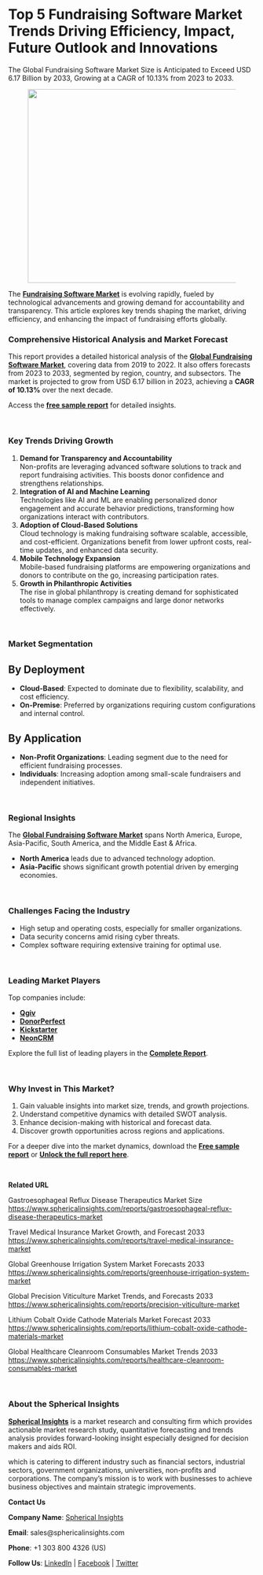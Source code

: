<h1 id="496f" class="pw-post-title fo fp fq bf fr fs ft fu fv fw fx fy fz ga gb gc gd ge gf gg gh gi gj gk gl gm gn go gp gq bk" data-testid="storyTitle" data-selectable-paragraph="">Top 5 Fundraising Software Market Trends Driving Efficiency, Impact, Future Outlook and Innovations</h1>
<div class="eq er es et eu l">
<article>
<div class="l">
<div class="l">
<section>
<div>
<div class="fj fk fl fm fn">
<div class="ab cb">
<div class="ci bh ev ew ex ey">
<p id="0928" class="pw-post-body-paragraph la lb fq lc b ld le lf lg lh li lj lk ll lm ln lo lp lq lr ls lt lu lv lw lx fj bk" data-selectable-paragraph="">The Global Fundraising Software Market Size is Anticipated to Exceed USD 6.17 Billion by 2033, Growing at a CAGR of 10.13% from 2023 to 2033.</p>
<figure class="mb mc md me mf mg ly lz paragraph-image">
<div class="mh mi ed mj bh mk" tabindex="0">
<div class="ly lz ma"><picture><source srcset="https://miro.medium.com/v2/resize:fit:640/format:webp/1*lLi4EVWXaZYE9KiiFqI0fg.jpeg 640w, https://miro.medium.com/v2/resize:fit:720/format:webp/1*lLi4EVWXaZYE9KiiFqI0fg.jpeg 720w, https://miro.medium.com/v2/resize:fit:750/format:webp/1*lLi4EVWXaZYE9KiiFqI0fg.jpeg 750w, https://miro.medium.com/v2/resize:fit:786/format:webp/1*lLi4EVWXaZYE9KiiFqI0fg.jpeg 786w, https://miro.medium.com/v2/resize:fit:828/format:webp/1*lLi4EVWXaZYE9KiiFqI0fg.jpeg 828w, https://miro.medium.com/v2/resize:fit:1100/format:webp/1*lLi4EVWXaZYE9KiiFqI0fg.jpeg 1100w, https://miro.medium.com/v2/resize:fit:1400/format:webp/1*lLi4EVWXaZYE9KiiFqI0fg.jpeg 1400w" type="image/webp" sizes="(min-resolution: 4dppx) and (max-width: 700px) 50vw, (-webkit-min-device-pixel-ratio: 4) and (max-width: 700px) 50vw, (min-resolution: 3dppx) and (max-width: 700px) 67vw, (-webkit-min-device-pixel-ratio: 3) and (max-width: 700px) 65vw, (min-resolution: 2.5dppx) and (max-width: 700px) 80vw, (-webkit-min-device-pixel-ratio: 2.5) and (max-width: 700px) 80vw, (min-resolution: 2dppx) and (max-width: 700px) 100vw, (-webkit-min-device-pixel-ratio: 2) and (max-width: 700px) 100vw, 700px" /><source srcset="https://miro.medium.com/v2/resize:fit:640/1*lLi4EVWXaZYE9KiiFqI0fg.jpeg 640w, https://miro.medium.com/v2/resize:fit:720/1*lLi4EVWXaZYE9KiiFqI0fg.jpeg 720w, https://miro.medium.com/v2/resize:fit:750/1*lLi4EVWXaZYE9KiiFqI0fg.jpeg 750w, https://miro.medium.com/v2/resize:fit:786/1*lLi4EVWXaZYE9KiiFqI0fg.jpeg 786w, https://miro.medium.com/v2/resize:fit:828/1*lLi4EVWXaZYE9KiiFqI0fg.jpeg 828w, https://miro.medium.com/v2/resize:fit:1100/1*lLi4EVWXaZYE9KiiFqI0fg.jpeg 1100w, https://miro.medium.com/v2/resize:fit:1400/1*lLi4EVWXaZYE9KiiFqI0fg.jpeg 1400w" sizes="(min-resolution: 4dppx) and (max-width: 700px) 50vw, (-webkit-min-device-pixel-ratio: 4) and (max-width: 700px) 50vw, (min-resolution: 3dppx) and (max-width: 700px) 67vw, (-webkit-min-device-pixel-ratio: 3) and (max-width: 700px) 65vw, (min-resolution: 2.5dppx) and (max-width: 700px) 80vw, (-webkit-min-device-pixel-ratio: 2.5) and (max-width: 700px) 80vw, (min-resolution: 2dppx) and (max-width: 700px) 100vw, (-webkit-min-device-pixel-ratio: 2) and (max-width: 700px) 100vw, 700px" data-testid="og" /><img class="bh ki ml c" src="https://miro.medium.com/v2/resize:fit:945/1*lLi4EVWXaZYE9KiiFqI0fg.jpeg" alt="" width="700" height="394" /></picture></div>
</div>
</figure>
<p id="428f" class="pw-post-body-paragraph la lb fq lc b ld le lf lg lh li lj lk ll lm ln lo lp lq lr ls lt lu lv lw lx fj bk" data-selectable-paragraph="">The&nbsp;<a class="af mm" href="https://www.sphericalinsights.com/reports/fundraising-software-market" target="_blank" rel="noopener ugc nofollow"><strong class="lc fr">Fundraising Software Market</strong></a>&nbsp;is evolving rapidly, fueled by technological advancements and growing demand for accountability and transparency. This article explores key trends shaping the market, driving efficiency, and enhancing the impact of fundraising efforts globally.</p>
<h1 id="7f87" class="mn mo fq bf mp mq mr ms mt mu mv mw mx my mz na nb nc nd ne nf ng nh ni nj nk bk" data-selectable-paragraph="">Comprehensive Historical Analysis and Market Forecast</h1>
<p id="a61b" class="pw-post-body-paragraph la lb fq lc b ld nl lf lg lh nm lj lk ll nn ln lo lp no lr ls lt np lv lw lx fj bk" data-selectable-paragraph="">This report provides a detailed historical analysis of the&nbsp;<a class="af mm" href="https://www.sphericalinsights.com/reports/fundraising-software-market" target="_blank" rel="noopener ugc nofollow"><strong class="lc fr">Global Fundraising Software Market</strong></a>, covering data from 2019 to 2022. It also offers forecasts from 2023 to 2033, segmented by region, country, and subsectors. The market is projected to grow from USD 6.17 billion in 2023, achieving a&nbsp;<strong class="lc fr">CAGR of 10.13%</strong>&nbsp;over the next decade.</p>
<p id="6741" class="pw-post-body-paragraph la lb fq lc b ld le lf lg lh li lj lk ll lm ln lo lp lq lr ls lt lu lv lw lx fj bk" data-selectable-paragraph="">Access the&nbsp;<a class="af mm" href="https://www.sphericalinsights.com/request-sample/6054" target="_blank" rel="noopener ugc nofollow"><strong class="lc fr">free sample report</strong></a>&nbsp;for detailed insights.</p>
</div>
</div>
</div>
<div class="ab cb nq nr ns nt">&nbsp;</div>
<div class="fj fk fl fm fn">
<div class="ab cb">
<div class="ci bh ev ew ex ey">
<h1 id="404c" class="mn mo fq bf mp mq ny ms mt mu nz mw mx my oa na nb nc ob ne nf ng oc ni nj nk bk" data-selectable-paragraph="">Key Trends Driving Growth</h1>
<ol class="">
<li id="de4c" class="la lb fq lc b ld nl lf lg lh nm lj lk ll nn ln lo lp no lr ls lt np lv lw lx od oe of bk" data-selectable-paragraph=""><strong class="lc fr">Demand for Transparency and Accountability</strong><br />Non-profits are leveraging advanced software solutions to track and report fundraising activities. This boosts donor confidence and strengthens relationships.</li>
<li id="e508" class="la lb fq lc b ld og lf lg lh oh lj lk ll oi ln lo lp oj lr ls lt ok lv lw lx od oe of bk" data-selectable-paragraph=""><strong class="lc fr">Integration of AI and Machine Learning</strong><br />Technologies like AI and ML are enabling personalized donor engagement and accurate behavior predictions, transforming how organizations interact with contributors.</li>
<li id="0f4e" class="la lb fq lc b ld og lf lg lh oh lj lk ll oi ln lo lp oj lr ls lt ok lv lw lx od oe of bk" data-selectable-paragraph=""><strong class="lc fr">Adoption of Cloud-Based Solutions</strong><br />Cloud technology is making fundraising software scalable, accessible, and cost-efficient. Organizations benefit from lower upfront costs, real-time updates, and enhanced data security.</li>
<li id="ab58" class="la lb fq lc b ld og lf lg lh oh lj lk ll oi ln lo lp oj lr ls lt ok lv lw lx od oe of bk" data-selectable-paragraph=""><strong class="lc fr">Mobile Technology Expansion</strong><br />Mobile-based fundraising platforms are empowering organizations and donors to contribute on the go, increasing participation rates.</li>
<li id="530f" class="la lb fq lc b ld og lf lg lh oh lj lk ll oi ln lo lp oj lr ls lt ok lv lw lx od oe of bk" data-selectable-paragraph=""><strong class="lc fr">Growth in Philanthropic Activities</strong><br />The rise in global philanthropy is creating demand for sophisticated tools to manage complex campaigns and large donor networks effectively.</li>
</ol>
</div>
</div>
</div>
<div class="ab cb nq nr ns nt">&nbsp;</div>
<div class="fj fk fl fm fn">
<div class="ab cb">
<div class="ci bh ev ew ex ey">
<h1 id="3819" class="mn mo fq bf mp mq ny ms mt mu nz mw mx my oa na nb nc ob ne nf ng oc ni nj nk bk" data-selectable-paragraph="">Market Segmentation</h1>
<h2 id="77be" class="ol mo fq bf mp om on oo mt op oq or mx ll os ot ou lp ov ow ox lt oy oz pa pb bk" data-selectable-paragraph="">By Deployment</h2>
<ul class="">
<li id="222d" class="la lb fq lc b ld nl lf lg lh nm lj lk ll nn ln lo lp no lr ls lt np lv lw lx pc oe of bk" data-selectable-paragraph=""><strong class="lc fr">Cloud-Based</strong>: Expected to dominate due to flexibility, scalability, and cost efficiency.</li>
<li id="475d" class="la lb fq lc b ld og lf lg lh oh lj lk ll oi ln lo lp oj lr ls lt ok lv lw lx pc oe of bk" data-selectable-paragraph=""><strong class="lc fr">On-Premise</strong>: Preferred by organizations requiring custom configurations and internal control.</li>
</ul>
<h2 id="25c2" class="ol mo fq bf mp om on oo mt op oq or mx ll os ot ou lp ov ow ox lt oy oz pa pb bk" data-selectable-paragraph="">By Application</h2>
<ul class="">
<li id="8f99" class="la lb fq lc b ld nl lf lg lh nm lj lk ll nn ln lo lp no lr ls lt np lv lw lx pc oe of bk" data-selectable-paragraph=""><strong class="lc fr">Non-Profit Organizations</strong>: Leading segment due to the need for efficient fundraising processes.</li>
<li id="c87a" class="la lb fq lc b ld og lf lg lh oh lj lk ll oi ln lo lp oj lr ls lt ok lv lw lx pc oe of bk" data-selectable-paragraph=""><strong class="lc fr">Individuals</strong>: Increasing adoption among small-scale fundraisers and independent initiatives.</li>
</ul>
</div>
</div>
</div>
<div class="ab cb nq nr ns nt">&nbsp;</div>
<div class="fj fk fl fm fn">
<div class="ab cb">
<div class="ci bh ev ew ex ey">
<h1 id="8179" class="mn mo fq bf mp mq ny ms mt mu nz mw mx my oa na nb nc ob ne nf ng oc ni nj nk bk" data-selectable-paragraph="">Regional Insights</h1>
<p id="726f" class="pw-post-body-paragraph la lb fq lc b ld nl lf lg lh nm lj lk ll nn ln lo lp no lr ls lt np lv lw lx fj bk" data-selectable-paragraph="">The&nbsp;<a class="af mm" href="https://www.sphericalinsights.com/reports/fundraising-software-market" target="_blank" rel="noopener ugc nofollow"><strong class="lc fr">Global Fundraising Software Market</strong></a>&nbsp;spans North America, Europe, Asia-Pacific, South America, and the Middle East &amp; Africa.</p>
<ul class="">
<li id="0700" class="la lb fq lc b ld le lf lg lh li lj lk ll lm ln lo lp lq lr ls lt lu lv lw lx pc oe of bk" data-selectable-paragraph=""><strong class="lc fr">North America</strong>&nbsp;leads due to advanced technology adoption.</li>
<li id="645a" class="la lb fq lc b ld og lf lg lh oh lj lk ll oi ln lo lp oj lr ls lt ok lv lw lx pc oe of bk" data-selectable-paragraph=""><strong class="lc fr">Asia-Pacific</strong>&nbsp;shows significant growth potential driven by emerging economies.</li>
</ul>
</div>
</div>
</div>
<div class="ab cb nq nr ns nt">&nbsp;</div>
<div class="fj fk fl fm fn">
<div class="ab cb">
<div class="ci bh ev ew ex ey">
<h1 id="13a6" class="mn mo fq bf mp mq ny ms mt mu nz mw mx my oa na nb nc ob ne nf ng oc ni nj nk bk" data-selectable-paragraph="">Challenges Facing the Industry</h1>
<ul class="">
<li id="67c1" class="la lb fq lc b ld nl lf lg lh nm lj lk ll nn ln lo lp no lr ls lt np lv lw lx pc oe of bk" data-selectable-paragraph="">High setup and operating costs, especially for smaller organizations.</li>
<li id="0686" class="la lb fq lc b ld og lf lg lh oh lj lk ll oi ln lo lp oj lr ls lt ok lv lw lx pc oe of bk" data-selectable-paragraph="">Data security concerns amid rising cyber threats.</li>
<li id="52fd" class="la lb fq lc b ld og lf lg lh oh lj lk ll oi ln lo lp oj lr ls lt ok lv lw lx pc oe of bk" data-selectable-paragraph="">Complex software requiring extensive training for optimal use.</li>
</ul>
</div>
</div>
</div>
<div class="ab cb nq nr ns nt">&nbsp;</div>
<div class="fj fk fl fm fn">
<div class="ab cb">
<div class="ci bh ev ew ex ey">
<h1 id="fdb9" class="mn mo fq bf mp mq ny ms mt mu nz mw mx my oa na nb nc ob ne nf ng oc ni nj nk bk" data-selectable-paragraph="">Leading Market Players</h1>
<p id="46d5" class="pw-post-body-paragraph la lb fq lc b ld nl lf lg lh nm lj lk ll nn ln lo lp no lr ls lt np lv lw lx fj bk" data-selectable-paragraph="">Top companies include:</p>
<ul class="">
<li id="ff72" class="la lb fq lc b ld le lf lg lh li lj lk ll lm ln lo lp lq lr ls lt lu lv lw lx pc oe of bk" data-selectable-paragraph=""><a class="af mm" href="https://www.qgiv.com/" target="_blank" rel="noopener ugc nofollow"><strong class="lc fr">Qgiv</strong></a></li>
<li id="74f3" class="la lb fq lc b ld og lf lg lh oh lj lk ll oi ln lo lp oj lr ls lt ok lv lw lx pc oe of bk" data-selectable-paragraph=""><a class="af mm" href="https://www.donorperfect.com/" target="_blank" rel="noopener ugc nofollow"><strong class="lc fr">DonorPerfect</strong></a></li>
<li id="721d" class="la lb fq lc b ld og lf lg lh oh lj lk ll oi ln lo lp oj lr ls lt ok lv lw lx pc oe of bk" data-selectable-paragraph=""><a class="af mm" href="https://www.kickstarter.com/" target="_blank" rel="noopener ugc nofollow"><strong class="lc fr">Kickstarter</strong></a></li>
<li id="2d09" class="la lb fq lc b ld og lf lg lh oh lj lk ll oi ln lo lp oj lr ls lt ok lv lw lx pc oe of bk" data-selectable-paragraph=""><a class="af mm" href="https://www.neoncrm.com/" target="_blank" rel="noopener ugc nofollow"><strong class="lc fr">NeonCRM</strong></a></li>
</ul>
<p id="0552" class="pw-post-body-paragraph la lb fq lc b ld le lf lg lh li lj lk ll lm ln lo lp lq lr ls lt lu lv lw lx fj bk" data-selectable-paragraph="">Explore the full list of leading players in the&nbsp;<a class="af mm" href="https://www.sphericalinsights.com/reports/fundraising-software-market" target="_blank" rel="noopener ugc nofollow"><strong class="lc fr">Complete Report</strong></a>.</p>
</div>
</div>
</div>
<div class="ab cb nq nr ns nt">&nbsp;</div>
<div class="fj fk fl fm fn">
<div class="ab cb">
<div class="ci bh ev ew ex ey">
<h1 id="90f4" class="mn mo fq bf mp mq ny ms mt mu nz mw mx my oa na nb nc ob ne nf ng oc ni nj nk bk" data-selectable-paragraph="">Why Invest in This Market?</h1>
<ol class="">
<li id="c6fb" class="la lb fq lc b ld nl lf lg lh nm lj lk ll nn ln lo lp no lr ls lt np lv lw lx od oe of bk" data-selectable-paragraph="">Gain valuable insights into market size, trends, and growth projections.</li>
<li id="23e2" class="la lb fq lc b ld og lf lg lh oh lj lk ll oi ln lo lp oj lr ls lt ok lv lw lx od oe of bk" data-selectable-paragraph="">Understand competitive dynamics with detailed SWOT analysis.</li>
<li id="d4c9" class="la lb fq lc b ld og lf lg lh oh lj lk ll oi ln lo lp oj lr ls lt ok lv lw lx od oe of bk" data-selectable-paragraph="">Enhance decision-making with historical and forecast data.</li>
<li id="a06e" class="la lb fq lc b ld og lf lg lh oh lj lk ll oi ln lo lp oj lr ls lt ok lv lw lx od oe of bk" data-selectable-paragraph="">Discover growth opportunities across regions and applications.</li>
</ol>
<p id="29fc" class="pw-post-body-paragraph la lb fq lc b ld le lf lg lh li lj lk ll lm ln lo lp lq lr ls lt lu lv lw lx fj bk" data-selectable-paragraph="">For a deeper dive into the market dynamics, download the&nbsp;<a class="af mm" href="https://www.sphericalinsights.com/request-sample/6054" target="_blank" rel="noopener ugc nofollow"><strong class="lc fr">Free sample report</strong></a>&nbsp;or&nbsp;<a class="af mm" href="https://www.sphericalinsights.com/reports/fundraising-software-market" target="_blank" rel="noopener ugc nofollow"><strong class="lc fr">Unlock the full report here</strong></a>.</p>
</div>
</div>
</div>
<div class="ab cb nq nr ns nt">&nbsp;</div>
<div class="fj fk fl fm fn">
<div class="ab cb">
<div class="ci bh ev ew ex ey">
<p id="d680" class="pw-post-body-paragraph la lb fq lc b ld le lf lg lh li lj lk ll lm ln lo lp lq lr ls lt lu lv lw lx fj bk" data-selectable-paragraph=""><strong class="lc fr">Related URL</strong></p>
<p id="520b" class="pw-post-body-paragraph la lb fq lc b ld le lf lg lh li lj lk ll lm ln lo lp lq lr ls lt lu lv lw lx fj bk" data-selectable-paragraph="">Gastroesophageal Reflux Disease Therapeutics Market Size<br /><a class="af mm" href="https://www.sphericalinsights.com/reports/gastroesophageal-reflux-disease-therapeutics-market" target="_blank" rel="noopener ugc nofollow">https://www.sphericalinsights.com/reports/gastroesophageal-reflux-disease-therapeutics-market</a></p>
<p id="f285" class="pw-post-body-paragraph la lb fq lc b ld le lf lg lh li lj lk ll lm ln lo lp lq lr ls lt lu lv lw lx fj bk" data-selectable-paragraph="">Travel Medical Insurance Market Growth, and Forecast 2033<br /><a class="af mm" href="https://www.sphericalinsights.com/reports/travel-medical-insurance-market" target="_blank" rel="noopener ugc nofollow">https://www.sphericalinsights.com/reports/travel-medical-insurance-market</a></p>
<p id="6cbd" class="pw-post-body-paragraph la lb fq lc b ld le lf lg lh li lj lk ll lm ln lo lp lq lr ls lt lu lv lw lx fj bk" data-selectable-paragraph="">Global Greenhouse Irrigation System Market Forecasts 2033<br /><a class="af mm" href="https://www.sphericalinsights.com/reports/greenhouse-irrigation-system-market" target="_blank" rel="noopener ugc nofollow">https://www.sphericalinsights.com/reports/greenhouse-irrigation-system-market</a></p>
<p id="7950" class="pw-post-body-paragraph la lb fq lc b ld le lf lg lh li lj lk ll lm ln lo lp lq lr ls lt lu lv lw lx fj bk" data-selectable-paragraph="">Global Precision Viticulture Market Trends, and Forecasts 2033<br /><a class="af mm" href="https://www.sphericalinsights.com/reports/precision-viticulture-market" target="_blank" rel="noopener ugc nofollow">https://www.sphericalinsights.com/reports/precision-viticulture-market</a></p>
<p id="63b8" class="pw-post-body-paragraph la lb fq lc b ld le lf lg lh li lj lk ll lm ln lo lp lq lr ls lt lu lv lw lx fj bk" data-selectable-paragraph="">Lithium Cobalt Oxide Cathode Materials Market Forecast 2033<br /><a class="af mm" href="https://www.sphericalinsights.com/reports/lithium-cobalt-oxide-cathode-materials-market" target="_blank" rel="noopener ugc nofollow">https://www.sphericalinsights.com/reports/lithium-cobalt-oxide-cathode-materials-market</a></p>
<p id="54ac" class="pw-post-body-paragraph la lb fq lc b ld le lf lg lh li lj lk ll lm ln lo lp lq lr ls lt lu lv lw lx fj bk" data-selectable-paragraph="">Global Healthcare Cleanroom Consumables Market Trends 2033<br /><a class="af mm" href="https://www.sphericalinsights.com/reports/healthcare-cleanroom-consumables-market" target="_blank" rel="noopener ugc nofollow">https://www.sphericalinsights.com/reports/healthcare-cleanroom-consumables-market</a></p>
</div>
</div>
</div>
<div class="ab cb nq nr ns nt">&nbsp;</div>
<div class="fj fk fl fm fn">
<div class="ab cb">
<div class="ci bh ev ew ex ey">
<h1 id="67c6" class="mn mo fq bf mp mq ny ms mt mu nz mw mx my oa na nb nc ob ne nf ng oc ni nj nk bk" data-selectable-paragraph="">About the Spherical Insights</h1>
<p id="a5df" class="pw-post-body-paragraph la lb fq lc b ld nl lf lg lh nm lj lk ll nn ln lo lp no lr ls lt np lv lw lx fj bk" data-selectable-paragraph=""><a class="af mm" href="https://www.sphericalinsights.com/" target="_blank" rel="noopener ugc nofollow"><strong class="lc fr">Spherical Insights</strong></a>&nbsp;is a market research and consulting firm which provides actionable market research study, quantitative forecasting and trends analysis provides forward-looking insight especially designed for decision makers and aids ROI.</p>
<p id="9a6f" class="pw-post-body-paragraph la lb fq lc b ld le lf lg lh li lj lk ll lm ln lo lp lq lr ls lt lu lv lw lx fj bk" data-selectable-paragraph="">which is catering to different industry such as financial sectors, industrial sectors, government organizations, universities, non-profits and corporations. The company&rsquo;s mission is to work with businesses to achieve business objectives and maintain strategic improvements.</p>
<p id="111c" class="pw-post-body-paragraph la lb fq lc b ld le lf lg lh li lj lk ll lm ln lo lp lq lr ls lt lu lv lw lx fj bk" data-selectable-paragraph=""><strong class="lc fr">Contact Us</strong></p>
<p id="ad2c" class="pw-post-body-paragraph la lb fq lc b ld le lf lg lh li lj lk ll lm ln lo lp lq lr ls lt lu lv lw lx fj bk" data-selectable-paragraph=""><strong class="lc fr">Company Name</strong>:&nbsp;<a class="af mm" href="https://www.sphericalinsights.com/" target="_blank" rel="noopener ugc nofollow">Spherical Insights</a></p>
<p id="31e7" class="pw-post-body-paragraph la lb fq lc b ld le lf lg lh li lj lk ll lm ln lo lp lq lr ls lt lu lv lw lx fj bk" data-selectable-paragraph=""><strong class="lc fr">Email</strong>: sales@sphericalinsights.com</p>
<p id="2f21" class="pw-post-body-paragraph la lb fq lc b ld le lf lg lh li lj lk ll lm ln lo lp lq lr ls lt lu lv lw lx fj bk" data-selectable-paragraph=""><strong class="lc fr">Phone</strong>: +1 303 800 4326 (US)</p>
<p id="0bcc" class="pw-post-body-paragraph la lb fq lc b ld le lf lg lh li lj lk ll lm ln lo lp lq lr ls lt lu lv lw lx fj bk" data-selectable-paragraph=""><strong class="lc fr">Follow Us</strong>:&nbsp;<a class="af mm" href="https://www.linkedin.com/company/spherical-insight/" target="_blank" rel="noopener ugc nofollow">LinkedIn</a>&nbsp;|&nbsp;<a class="af mm" href="https://www.facebook.com/sphericalinsights22" target="_blank" rel="noopener ugc nofollow">Facebook</a>&nbsp;|&nbsp;<a class="af mm" href="https://twitter.com/SInsights_US" target="_blank" rel="noopener ugc nofollow">Twitter</a></p>
</div>
</div>
</div>
</div>
</section>
</div>
</div>
</article>
</div>
<div class="l">&nbsp;</div>
<footer class="pd pe pf pg ph ab q pi pj c">
<div class="l ae">&nbsp;</div>
</footer>
<div class="pr l">&nbsp;</div>
